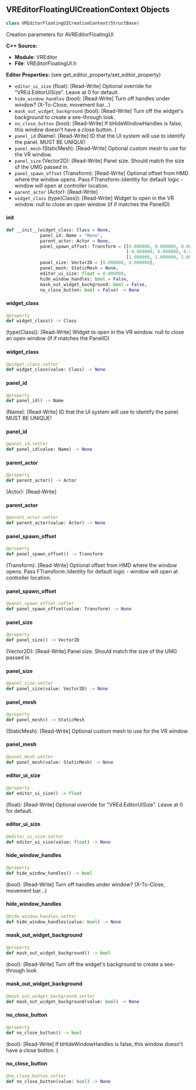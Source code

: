 ## VREditorFloatingUICreationContext Objects

```python
class VREditorFloatingUICreationContext(StructBase)
```

Creation parameters for AVREditorFloatingUI

**C++ Source:**

- **Module**: VREditor
- **File**: VREditorFloatingUI.h

**Editor Properties:** (see get_editor_property/set_editor_property)

- ``editor_ui_size`` (float):  [Read-Write] Optional override for "VREd.EditorUISize". Leave at 0 for default.
- ``hide_window_handles`` (bool):  [Read-Write] Turn off handles under window? (X-To-Close, movement bar...)
- ``mask_out_widget_background`` (bool):  [Read-Write] Turn off the widget's background to create a see-through look.
- ``no_close_button`` (bool):  [Read-Write] If bHideWindowHandles is false, this window doesn't have a close button. (
- ``panel_id`` (Name):  [Read-Write] ID that the UI system will use to identify the panel. MUST BE UNIQUE!
- ``panel_mesh`` (StaticMesh):  [Read-Write] Optional custom mesh to use for the VR window.
- ``panel_size`` (Vector2D):  [Read-Write] Panel size. Should match the size of the UMG passed in.
- ``panel_spawn_offset`` (Transform):  [Read-Write] Optional offset from HMD where the window opens. Pass FTransform::Identity for default logic - window will open at controller location.
- ``parent_actor`` (Actor):  [Read-Write]
- ``widget_class`` (type(Class)):  [Read-Write] Widget to open in the VR window. null to close an open window (if if matches the PanelID)

<a id="unreal.VREditorFloatingUICreationContext.__init__"></a>

#### __init__

```python
def __init__(widget_class: Class = None,
             panel_id: Name = "None",
             parent_actor: Actor = None,
             panel_spawn_offset: Transform = [[0.000000, 0.000000, 0.000000],
                                              [-0.000000, 0.000000, 0.000000],
                                              [1.000000, 1.000000, 1.000000]],
             panel_size: Vector2D = [0.000000, 0.000000],
             panel_mesh: StaticMesh = None,
             editor_ui_size: float = 0.000000,
             hide_window_handles: bool = False,
             mask_out_widget_background: bool = False,
             no_close_button: bool = False) -> None
```

<a id="unreal.VREditorFloatingUICreationContext.widget_class"></a>

#### widget_class

```python
@property
def widget_class() -> Class
```

(type(Class)):  [Read-Write] Widget to open in the VR window. null to close an open window (if if matches the PanelID)

<a id="unreal.VREditorFloatingUICreationContext.widget_class"></a>

#### widget_class

```python
@widget_class.setter
def widget_class(value: Class) -> None
```

<a id="unreal.VREditorFloatingUICreationContext.panel_id"></a>

#### panel_id

```python
@property
def panel_id() -> Name
```

(Name):  [Read-Write] ID that the UI system will use to identify the panel. MUST BE UNIQUE!

<a id="unreal.VREditorFloatingUICreationContext.panel_id"></a>

#### panel_id

```python
@panel_id.setter
def panel_id(value: Name) -> None
```

<a id="unreal.VREditorFloatingUICreationContext.parent_actor"></a>

#### parent_actor

```python
@property
def parent_actor() -> Actor
```

(Actor):  [Read-Write]

<a id="unreal.VREditorFloatingUICreationContext.parent_actor"></a>

#### parent_actor

```python
@parent_actor.setter
def parent_actor(value: Actor) -> None
```

<a id="unreal.VREditorFloatingUICreationContext.panel_spawn_offset"></a>

#### panel_spawn_offset

```python
@property
def panel_spawn_offset() -> Transform
```

(Transform):  [Read-Write] Optional offset from HMD where the window opens. Pass FTransform::Identity for default logic - window will open at controller location.

<a id="unreal.VREditorFloatingUICreationContext.panel_spawn_offset"></a>

#### panel_spawn_offset

```python
@panel_spawn_offset.setter
def panel_spawn_offset(value: Transform) -> None
```

<a id="unreal.VREditorFloatingUICreationContext.panel_size"></a>

#### panel_size

```python
@property
def panel_size() -> Vector2D
```

(Vector2D):  [Read-Write] Panel size. Should match the size of the UMG passed in.

<a id="unreal.VREditorFloatingUICreationContext.panel_size"></a>

#### panel_size

```python
@panel_size.setter
def panel_size(value: Vector2D) -> None
```

<a id="unreal.VREditorFloatingUICreationContext.panel_mesh"></a>

#### panel_mesh

```python
@property
def panel_mesh() -> StaticMesh
```

(StaticMesh):  [Read-Write] Optional custom mesh to use for the VR window.

<a id="unreal.VREditorFloatingUICreationContext.panel_mesh"></a>

#### panel_mesh

```python
@panel_mesh.setter
def panel_mesh(value: StaticMesh) -> None
```

<a id="unreal.VREditorFloatingUICreationContext.editor_ui_size"></a>

#### editor_ui_size

```python
@property
def editor_ui_size() -> float
```

(float):  [Read-Write] Optional override for "VREd.EditorUISize". Leave at 0 for default.

<a id="unreal.VREditorFloatingUICreationContext.editor_ui_size"></a>

#### editor_ui_size

```python
@editor_ui_size.setter
def editor_ui_size(value: float) -> None
```

<a id="unreal.VREditorFloatingUICreationContext.hide_window_handles"></a>

#### hide_window_handles

```python
@property
def hide_window_handles() -> bool
```

(bool):  [Read-Write] Turn off handles under window? (X-To-Close, movement bar...)

<a id="unreal.VREditorFloatingUICreationContext.hide_window_handles"></a>

#### hide_window_handles

```python
@hide_window_handles.setter
def hide_window_handles(value: bool) -> None
```

<a id="unreal.VREditorFloatingUICreationContext.mask_out_widget_background"></a>

#### mask_out_widget_background

```python
@property
def mask_out_widget_background() -> bool
```

(bool):  [Read-Write] Turn off the widget's background to create a see-through look.

<a id="unreal.VREditorFloatingUICreationContext.mask_out_widget_background"></a>

#### mask_out_widget_background

```python
@mask_out_widget_background.setter
def mask_out_widget_background(value: bool) -> None
```

<a id="unreal.VREditorFloatingUICreationContext.no_close_button"></a>

#### no_close_button

```python
@property
def no_close_button() -> bool
```

(bool):  [Read-Write] If bHideWindowHandles is false, this window doesn't have a close button. (

<a id="unreal.VREditorFloatingUICreationContext.no_close_button"></a>

#### no_close_button

```python
@no_close_button.setter
def no_close_button(value: bool) -> None
```

<a id="unreal.InputRayHit"></a>